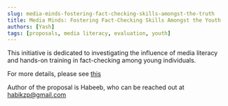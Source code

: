 ```yaml
---
slug: media-minds-fostering-fact-checking-skills-amongst-the-truth
title: Media Minds: Fostering Fact-Checking Skills Amongst the Youth
authors: [Yash]
tags: [proposals, media literacy, evaluation, youth]
---
```

This initiative is dedicated to investigating the influence of media literacy and hands-on training in fact-checking among young individuals.

For more details, please see [this](https://tattle-made.github.io/misinfocon-india-docs/HABEEB%20RAHMAN%20YP_Misinfocon%20Proposal.pdf)

Author of the proposal is Habeeb, who can be reached out at habikzp@gmail.com
